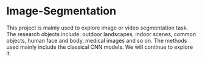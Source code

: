 # Image-Segmentation
This project is mainly used to explore image or video segmentation task. The research objects include: 
outdoor landscapes, indoor scenes, common objects, human face and body, medical images and so on. 
The methods used mainly include the classical CNN models. We will continue to explore it.  
